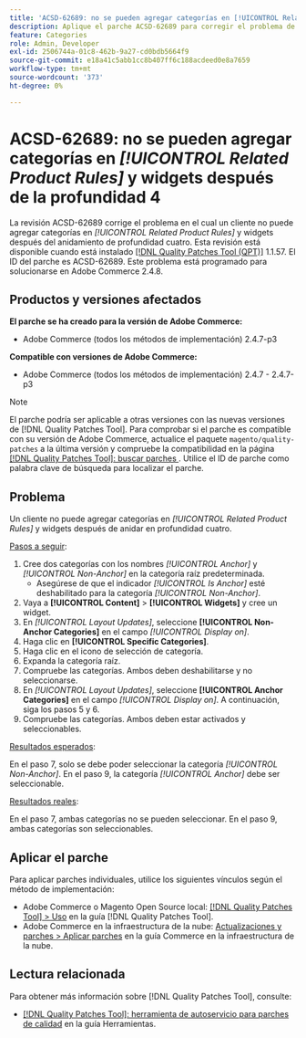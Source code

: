 ```yaml
---
title: 'ACSD-62689: no se pueden agregar categorías en [!UICONTROL Related Product Rules] y widgets después de la profundidad 4'
description: Aplique el parche ACSD-62689 para corregir el problema de Adobe Commerce en el que un cliente no puede agregar categorías en [!UICONTROL Related Product Rules] y widgets después del anidamiento de profundidad cuatro.
feature: Categories
role: Admin, Developer
exl-id: 2506744a-01c8-462b-9a27-cd0bdb5664f9
source-git-commit: e18a41c5abb1cc8b407ff6c188acdeed0e8a7659
workflow-type: tm+mt
source-wordcount: '373'
ht-degree: 0%

---
```


# ACSD-62689: no se pueden agregar categorías en *[!UICONTROL Related Product Rules]* y widgets después de la profundidad 4

La revisión ACSD-62689 corrige el problema en el cual un cliente no puede agregar categorías en *[!UICONTROL Related Product Rules]* y widgets después del anidamiento de profundidad cuatro. Esta revisión está disponible cuando está instalado [[!DNL Quality Patches Tool (QPT)]](/help/tools/quality-patches-tool/quality-patches-tool-to-self-serve-quality-patches.md) 1.1.57. El ID del parche es ACSD-62689. Este problema está programado para solucionarse en Adobe Commerce 2.4.8.

## Productos y versiones afectados

**El parche se ha creado para la versión de Adobe Commerce:**

* Adobe Commerce (todos los métodos de implementación) 2.4.7-p3

**Compatible con versiones de Adobe Commerce:**

* Adobe Commerce (todos los métodos de implementación) 2.4.7 - 2.4.7-p3

>[!NOTE]
>
>El parche podría ser aplicable a otras versiones con las nuevas versiones de [!DNL Quality Patches Tool]. Para comprobar si el parche es compatible con su versión de Adobe Commerce, actualice el paquete `magento/quality-patches` a la última versión y compruebe la compatibilidad en la página [[!DNL Quality Patches Tool]: buscar parches ](https://experienceleague.adobe.com/tools/commerce-quality-patches/index.html). Utilice el ID de parche como palabra clave de búsqueda para localizar el parche.

## Problema

Un cliente no puede agregar categorías en *[!UICONTROL Related Product Rules]* y widgets después de anidar en profundidad cuatro.

<u>Pasos a seguir</u>:

1. Cree dos categorías con los nombres *[!UICONTROL Anchor]* y *[!UICONTROL Non-Anchor]* en la categoría raíz predeterminada.
   * Asegúrese de que el indicador *[!UICONTROL Is Anchor]* esté deshabilitado para la categoría *[!UICONTROL Non-Anchor]*.
1. Vaya a **[!UICONTROL Content]** > **[!UICONTROL Widgets]** y cree un widget.
1. En *[!UICONTROL Layout Updates]*, seleccione **[!UICONTROL Non-Anchor Categories]** en el campo *[!UICONTROL Display on]*.
1. Haga clic en **[!UICONTROL Specific Categories]**.
1. Haga clic en el icono de selección de categoría.
1. Expanda la categoría raíz.
1. Compruebe las categorías. Ambos deben deshabilitarse y no seleccionarse.
1. En *[!UICONTROL Layout Updates]*, seleccione **[!UICONTROL Anchor Categories]** en el campo *[!UICONTROL Display on]*. A continuación, siga los pasos 5 y 6.
1. Compruebe las categorías. Ambos deben estar activados y seleccionables.

<u>Resultados esperados</u>:

En el paso 7, solo se debe poder seleccionar la categoría *[!UICONTROL Non-Anchor]*. En el paso 9, la categoría *[!UICONTROL Anchor]* debe ser seleccionable.

<u>Resultados reales</u>:

En el paso 7, ambas categorías no se pueden seleccionar. En el paso 9, ambas categorías son seleccionables.

## Aplicar el parche

Para aplicar parches individuales, utilice los siguientes vínculos según el método de implementación:

* Adobe Commerce o Magento Open Source local: [[!DNL Quality Patches Tool] > Uso](/help/tools/quality-patches-tool/usage.md) en la guía [!DNL Quality Patches Tool].
* Adobe Commerce en la infraestructura de la nube: [Actualizaciones y parches > Aplicar parches](https://experienceleague.adobe.com/docs/commerce-cloud-service/user-guide/develop/upgrade/apply-patches.html) en la guía Commerce en la infraestructura de la nube.


## Lectura relacionada

Para obtener más información sobre [!DNL Quality Patches Tool], consulte:

* [[!DNL Quality Patches Tool]: herramienta de autoservicio para parches de calidad](/help/tools/quality-patches-tool/quality-patches-tool-to-self-serve-quality-patches.md) en la guía Herramientas.

